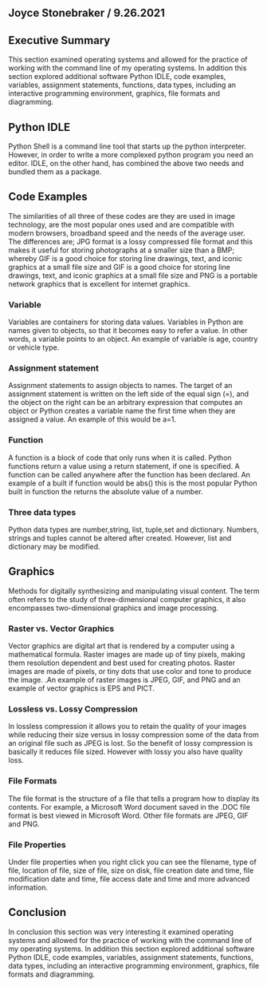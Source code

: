 ## Joyce Stonebraker / 9.26.2021

## Executive Summary 
This section examined operating systems and allowed for the practice of working with the command line of my operating systems. In addition this section explored additional software Python IDLE, code examples, variables, assignment statements, functions, data types, including an interactive programming environment, graphics, file formats and diagramming.

## Python IDLE
Python Shell is a command line tool that starts up the python interpreter. However, in order to write a more complexed python program you need an editor. IDLE, on the other hand, has combined the above two needs and bundled them as a package.

## Code Examples
The similarities of all three of these codes are they are used in image technology, are the most popular ones used and are compatible with modern browsers, broadband speed and the needs of the average user. The differences are; JPG format is a lossy  compressed file format and this makes it useful for storing photographs at a smaller size than a BMP; whereby GIF is a good choice for storing line drawings, text, and iconic graphics at a small file size and GIF is a good choice for storing line drawings, text, and iconic graphics at a small file size and PNG is a portable network graphics that is excellent for internet graphics.

### Variable
Variables are containers for storing data values. Variables in Python are names given to objects, so that it becomes easy to refer a value. In other words, a variable points to an object. An example of variable is age, country or vehicle type.

### Assignment statement
Assignment statements to assign objects to names. The target of an assignment statement is written on the left side of the equal sign (=), and the object on the right can be an arbitrary expression that computes an object or Python creates a variable name the first time when they are assigned a value. An example of this would be a=1.

### Function
A function is a block of code that only runs when it is called. Python functions return a value using a return statement, if one is specified. A function can be called anywhere after the function has been declared. An example of a built if function would be abs() this is the most popular Python built in function the returns the absolute value of a number.

### Three data types
Python data types are number,string, list, tuple,set and dictionary. Numbers, strings and tuples cannot be altered after created. However, list and dictionary may be modified.

## Graphics
Methods for digitally synthesizing and manipulating visual content. The term often refers to the study of three-dimensional computer graphics, it also encompasses two-dimensional graphics and image processing.

### Raster vs. Vector Graphics
Vector graphics are digital art that is rendered by a computer using a mathematical formula. Raster images are made up of tiny pixels, making them resolution dependent and best used for creating photos. Raster images are made of pixels, or tiny dots that use color and tone to produce the image. .An example of raster images is JPEG, GIF, and PNG and an example of vector graphics is EPS and PICT.

### Lossless vs. Lossy Compression
In lossless compression it allows you to retain the quality of your images while reducing their size versus in lossy compression some of the data from an original file such as JPEG is lost. So the benefit of lossy compression is basically it reduces file sized. However with lossy you also have quality loss.

### File Formats
The file format is the structure of a file that tells a program how to display its contents. For example, a Microsoft Word document saved in the .DOC file format is best viewed in Microsoft Word. Other file formats are JPEG, GIF and PNG.

### File Properties
Under file properties when you right click you can see the filename, type of file, location of file, size of file, size on disk, file creation date and time, file modification date and time, file access date and time and more advanced information.

## Conclusion
In conclusion this section was very interesting it examined operating systems and allowed for the practice of working with the command line of my operating systems. In addition this section explored additional software Python IDLE, code examples, variables, assignment statements, functions, data types, including an interactive programming environment, graphics, file formats and diagramming. 
